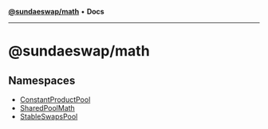 [**@sundaeswap/math**](README.md) • **Docs**

***

# @sundaeswap/math

## Namespaces

- [ConstantProductPool](namespaces/ConstantProductPool/README.md)
- [SharedPoolMath](namespaces/SharedPoolMath/README.md)
- [StableSwapsPool](namespaces/StableSwapsPool/README.md)
